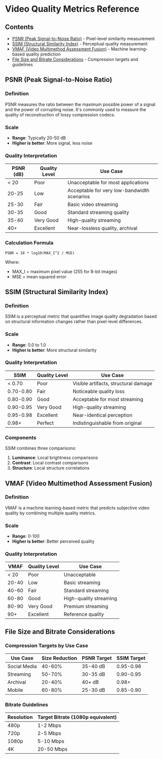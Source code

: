 # Video Quality Metrics Reference

## Contents

- [PSNR (Peak Signal-to-Noise Ratio)](#psnr-peak-signal-to-noise-ratio) - Pixel-level similarity measurement
- [SSIM (Structural Similarity Index)](#ssim-structural-similarity-index) - Perceptual quality measurement
- [VMAF (Video Multimethod Assessment Fusion)](#vmaf-video-multimethod-assessment-fusion) - Machine learning-based quality prediction
- [File Size and Bitrate Considerations](#file-size-and-bitrate-considerations) - Compression targets and guidelines

## PSNR (Peak Signal-to-Noise Ratio)

### Definition
PSNR measures the ratio between the maximum possible power of a signal and the power of corrupting noise. It's commonly used to measure the quality of reconstruction of lossy compression codecs.

### Scale
- **Range**: Typically 20-50 dB
- **Higher is better**: More signal, less noise

### Quality Interpretation
| PSNR (dB) | Quality Level | Use Case |
|-----------|---------------|----------|
| < 20 | Poor | Unacceptable for most applications |
| 20-25 | Low | Acceptable for very low-bandwidth scenarios |
| 25-30 | Fair | Basic video streaming |
| 30-35 | Good | Standard streaming quality |
| 35-40 | Very Good | High-quality streaming |
| 40+ | Excellent | Near-lossless quality, archival |

### Calculation Formula
```
PSNR = 10 * log10(MAX_I^2 / MSE)
```
Where:
- MAX_I = maximum pixel value (255 for 8-bit images)
- MSE = mean squared error

## SSIM (Structural Similarity Index)

### Definition
SSIM is a perceptual metric that quantifies image quality degradation based on structural information changes rather than pixel-level differences.

### Scale
- **Range**: 0.0 to 1.0
- **Higher is better**: More structural similarity

### Quality Interpretation
| SSIM | Quality Level | Use Case |
|------|---------------|----------|
| < 0.70 | Poor | Visible artifacts, structural damage |
| 0.70-0.80 | Fair | Noticeable quality loss |
| 0.80-0.90 | Good | Acceptable for most streaming |
| 0.90-0.95 | Very Good | High-quality streaming |
| 0.95-0.98 | Excellent | Near-identical perception |
| 0.98+ | Perfect | Indistinguishable from original |

### Components
SSIM combines three comparisons:
1. **Luminance**: Local brightness comparisons
2. **Contrast**: Local contrast comparisons
3. **Structure**: Local structure correlations

## VMAF (Video Multimethod Assessment Fusion)

### Definition
VMAF is a machine learning-based metric that predicts subjective video quality by combining multiple quality metrics.

### Scale
- **Range**: 0-100
- **Higher is better**: Better perceived quality

### Quality Interpretation
| VMAF | Quality Level | Use Case |
|-------|---------------|----------|
| < 20 | Poor | Unacceptable |
| 20-40 | Low | Basic streaming |
| 40-60 | Fair | Standard streaming |
| 60-80 | Good | High-quality streaming |
| 80-90 | Very Good | Premium streaming |
| 90+ | Excellent | Reference quality |

## File Size and Bitrate Considerations

### Compression Targets by Use Case
| Use Case | Size Reduction | PSNR Target | SSIM Target |
|----------|----------------|-------------|-------------|
| Social Media | 40-60% | 35-40 dB | 0.95-0.98 |
| Streaming | 50-70% | 30-35 dB | 0.90-0.95 |
| Archival | 20-40% | 40+ dB | 0.98+ |
| Mobile | 60-80% | 25-30 dB | 0.85-0.90 |

### Bitrate Guidelines
| Resolution | Target Bitrate (1080p equivalent) |
|------------|-----------------------------------|
| 480p | 1-2 Mbps |
| 720p | 2-5 Mbps |
| 1080p | 5-10 Mbps |
| 4K | 20-50 Mbps |